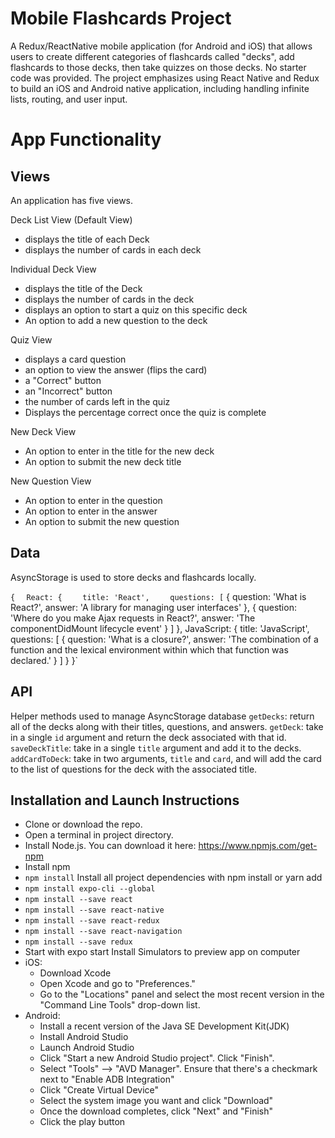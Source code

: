 # Mobile Flashcards Project

A Redux/ReactNative mobile application (for Android and iOS) that allows users to create different categories of flashcards called "decks", add flashcards to those decks, then take quizzes on those decks. No starter code was provided. The project emphasizes using React Native and Redux to build an iOS and Android native application, including handling infinite lists, routing, and user input.

# App Functionality

## Views

An application has five views.

Deck List View (Default View)
- displays the title of each Deck
- displays the number of cards in each deck

Individual Deck View
- displays the title of the Deck
- displays the number of cards in the deck
- displays an option to start a quiz on this specific deck
- An option to add a new question to the deck

Quiz View
-  displays a card question
- an option to view the answer (flips the card)
- a "Correct" button
- an "Incorrect" button
- the number of cards left in the quiz
- Displays the percentage correct once the quiz is complete

New Deck View
- An option to enter in the title for the new deck
- An option to submit the new deck title

New Question View
- An option to enter in the question
- An option to enter in the answer
- An option to submit the new question

## Data
AsyncStorage is used to store decks and flashcards locally.

`{`
`  React: {`
`    title: 'React',`
`    questions: [`
      {
        question: 'What is React?',
        answer: 'A library for managing user interfaces'
      },
      {
        question: 'Where do you make Ajax requests in React?',
        answer: 'The componentDidMount lifecycle event'
      }
    ]
  },
  JavaScript: {
    title: 'JavaScript',
    questions: [
      {
        question: 'What is a closure?',
        answer: 'The combination of a function and the lexical environment within which that function was declared.'
      }
    ]
  }
}`

## API

Helper methods used to manage AsyncStorage database
`getDecks`: return all of the decks along with their titles, questions, and answers. 
`getDeck`: take in a single `id` argument and return the deck associated with that id. 
`saveDeckTitle`: take in a single `title` argument and add it to the decks. 
`addCardToDeck`: take in two arguments, `title` and `card`, and will add the card to the list of questions for the deck with the associated title. 

## Installation and Launch Instructions

- Clone or download the repo.
- Open a terminal in project directory.
- Install Node.js. You can download it here: https://www.npmjs.com/get-npm
- Install npm
- `npm install`
Install all project dependencies with npm install or yarn add
- `npm install expo-cli --global`
- `npm install --save react`
- `npm install --save react-native`
- `npm install --save react-redux`
- `npm install --save react-navigation`
- `npm install --save redux`
- Start with expo start
Install Simulators to preview app on computer
- iOS:
  - Download Xcode
  - Open Xcode and go to "Preferences."
  - Go to the "Locations" panel and select the most recent version in the "Command Line Tools" drop-down list.
- Android:
  - Install a recent version of the Java SE Development Kit(JDK)
  - Install Android Studio
  - Launch Android Studio
  - Click "Start a new Android Studio project". Click "Finish".
  - Select "Tools" --> "AVD Manager". Ensure that there's a checkmark next to "Enable ADB Integration"
  - Click "Create Virtual Device"
  - Select the system image you want and click "Download"
  - Once the download completes, click "Next" and "Finish"
  - Click the play button
